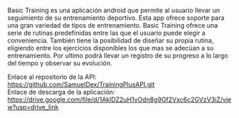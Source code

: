 Basic Training es una aplicación android que permite al usuario llevar un seguimiento de su entrenamiento deportivo. Esta app ofrece soporte para una gran variedad de tipos de entrenamiento. Basic Training ofrece una serie de rutinas predefinidas entre las que el usuario puede elegir a conveniencia. También tiene la posibilidad de diseñar su propia rutina, eligiendo entre los ejercicios disponibles los que mas se adecúan a su entrenamiento. Por ultimo podrá llevar un registro de su progreso a lo largo del tiempo y observar su evolución.  

Enlace al repositorio de la API: https://github.com/SamuelDex/TrainingPlusAPI.git  
Enlace de descarga de la aplicación: https://drive.google.com/file/d/1AklDZ2uH1vOdn8g9Gf2Vxc6c2GVzV3iZ/view?usp=drive_link  
